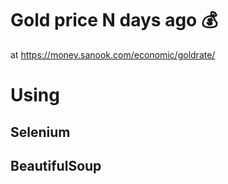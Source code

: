# Gold price N days ago 💰

at https://money.sanook.com/economic/goldrate/

# Using
## Selenium
## BeautifulSoup
